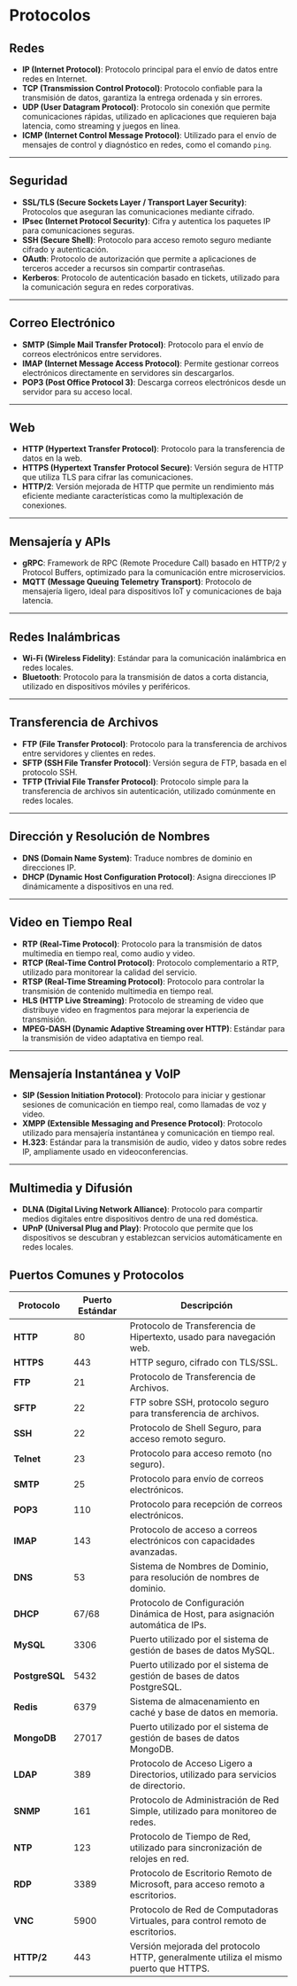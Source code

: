 # Protocolos

## Redes

- **IP (Internet Protocol)**: Protocolo principal para el envío de datos entre redes en Internet.
- **TCP (Transmission Control Protocol)**: Protocolo confiable para la transmisión de datos, garantiza la entrega ordenada y sin errores.
- **UDP (User Datagram Protocol)**: Protocolo sin conexión que permite comunicaciones rápidas, utilizado en aplicaciones que requieren baja latencia, como streaming y juegos en línea.
- **ICMP (Internet Control Message Protocol)**: Utilizado para el envío de mensajes de control y diagnóstico en redes, como el comando `ping`.

---

## Seguridad

- **SSL/TLS (Secure Sockets Layer / Transport Layer Security)**: Protocolos que aseguran las comunicaciones mediante cifrado.
- **IPsec (Internet Protocol Security)**: Cifra y autentica los paquetes IP para comunicaciones seguras.
- **SSH (Secure Shell)**: Protocolo para acceso remoto seguro mediante cifrado y autenticación.
- **OAuth**: Protocolo de autorización que permite a aplicaciones de terceros acceder a recursos sin compartir contraseñas.
- **Kerberos**: Protocolo de autenticación basado en tickets, utilizado para la comunicación segura en redes corporativas.

---

## Correo Electrónico

- **SMTP (Simple Mail Transfer Protocol)**: Protocolo para el envío de correos electrónicos entre servidores.
- **IMAP (Internet Message Access Protocol)**: Permite gestionar correos electrónicos directamente en servidores sin descargarlos.
- **POP3 (Post Office Protocol 3)**: Descarga correos electrónicos desde un servidor para su acceso local.

---

## Web

- **HTTP (Hypertext Transfer Protocol)**: Protocolo para la transferencia de datos en la web.
- **HTTPS (Hypertext Transfer Protocol Secure)**: Versión segura de HTTP que utiliza TLS para cifrar las comunicaciones.
- **HTTP/2**: Versión mejorada de HTTP que permite un rendimiento más eficiente mediante características como la multiplexación de conexiones.

---

## Mensajería y APIs

- **gRPC**: Framework de RPC (Remote Procedure Call) basado en HTTP/2 y Protocol Buffers, optimizado para la comunicación entre microservicios.
- **MQTT (Message Queuing Telemetry Transport)**: Protocolo de mensajería ligero, ideal para dispositivos IoT y comunicaciones de baja latencia.

---

## Redes Inalámbricas

- **Wi-Fi (Wireless Fidelity)**: Estándar para la comunicación inalámbrica en redes locales.
- **Bluetooth**: Protocolo para la transmisión de datos a corta distancia, utilizado en dispositivos móviles y periféricos.

---

## Transferencia de Archivos

- **FTP (File Transfer Protocol)**: Protocolo para la transferencia de archivos entre servidores y clientes en redes.
- **SFTP (SSH File Transfer Protocol)**: Versión segura de FTP, basada en el protocolo SSH.
- **TFTP (Trivial File Transfer Protocol)**: Protocolo simple para la transferencia de archivos sin autenticación, utilizado comúnmente en redes locales.

---

## Dirección y Resolución de Nombres

- **DNS (Domain Name System)**: Traduce nombres de dominio en direcciones IP.
- **DHCP (Dynamic Host Configuration Protocol)**: Asigna direcciones IP dinámicamente a dispositivos en una red.

---

## Video en Tiempo Real

- **RTP (Real-Time Protocol)**: Protocolo para la transmisión de datos multimedia en tiempo real, como audio y video.
- **RTCP (Real-Time Control Protocol)**: Protocolo complementario a RTP, utilizado para monitorear la calidad del servicio.
- **RTSP (Real-Time Streaming Protocol)**: Protocolo para controlar la transmisión de contenido multimedia en tiempo real.
- **HLS (HTTP Live Streaming)**: Protocolo de streaming de video que distribuye video en fragmentos para mejorar la experiencia de transmisión.
- **MPEG-DASH (Dynamic Adaptive Streaming over HTTP)**: Estándar para la transmisión de video adaptativa en tiempo real.

---

## Mensajería Instantánea y VoIP

- **SIP (Session Initiation Protocol)**: Protocolo para iniciar y gestionar sesiones de comunicación en tiempo real, como llamadas de voz y video.
- **XMPP (Extensible Messaging and Presence Protocol)**: Protocolo utilizado para mensajería instantánea y comunicación en tiempo real.
- **H.323**: Estándar para la transmisión de audio, video y datos sobre redes IP, ampliamente usado en videoconferencias.

---

## Multimedia y Difusión

- **DLNA (Digital Living Network Alliance)**: Protocolo para compartir medios digitales entre dispositivos dentro de una red doméstica.
- **UPnP (Universal Plug and Play)**: Protocolo que permite que los dispositivos se descubran y establezcan servicios automáticamente en redes locales.

## Puertos Comunes y Protocolos

| Protocolo      | Puerto Estándar | Descripción                                                                          |
| -------------- | --------------- | ------------------------------------------------------------------------------------ |
| **HTTP**       | 80              | Protocolo de Transferencia de Hipertexto, usado para navegación web.                 |
| **HTTPS**      | 443             | HTTP seguro, cifrado con TLS/SSL.                                                    |
| **FTP**        | 21              | Protocolo de Transferencia de Archivos.                                              |
| **SFTP**       | 22              | FTP sobre SSH, protocolo seguro para transferencia de archivos.                      |
| **SSH**        | 22              | Protocolo de Shell Seguro, para acceso remoto seguro.                                |
| **Telnet**     | 23              | Protocolo para acceso remoto (no seguro).                                            |
| **SMTP**       | 25              | Protocolo para envío de correos electrónicos.                                        |
| **POP3**       | 110             | Protocolo para recepción de correos electrónicos.                                    |
| **IMAP**       | 143             | Protocolo de acceso a correos electrónicos con capacidades avanzadas.                |
| **DNS**        | 53              | Sistema de Nombres de Dominio, para resolución de nombres de dominio.                |
| **DHCP**       | 67/68           | Protocolo de Configuración Dinámica de Host, para asignación automática de IPs.      |
| **MySQL**      | 3306            | Puerto utilizado por el sistema de gestión de bases de datos MySQL.                  |
| **PostgreSQL** | 5432            | Puerto utilizado por el sistema de gestión de bases de datos PostgreSQL.             |
| **Redis**      | 6379            | Sistema de almacenamiento en caché y base de datos en memoria.                       |
| **MongoDB**    | 27017           | Puerto utilizado por el sistema de gestión de bases de datos MongoDB.                |
| **LDAP**       | 389             | Protocolo de Acceso Ligero a Directorios, utilizado para servicios de directorio.    |
| **SNMP**       | 161             | Protocolo de Administración de Red Simple, utilizado para monitoreo de redes.        |
| **NTP**        | 123             | Protocolo de Tiempo de Red, utilizado para sincronización de relojes en red.         |
| **RDP**        | 3389            | Protocolo de Escritorio Remoto de Microsoft, para acceso remoto a escritorios.       |
| **VNC**        | 5900            | Protocolo de Red de Computadoras Virtuales, para control remoto de escritorios.      |
| **HTTP/2**     | 443             | Versión mejorada del protocolo HTTP, generalmente utiliza el mismo puerto que HTTPS. |
